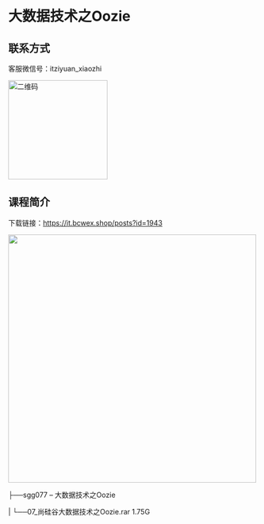 # 大数据技术之Oozie

## 联系方式

客服微信号：itziyuan_xiaozhi

<img src="https://ziyuanyun.oss-cn-guangzhou.aliyuncs.com/common/20240614073449/666b82192834a.jpg" width="200" height="200" alt="二维码">

## 课程简介

下载链接：https://it.bcwex.shop/posts?id=1943

<img src="https://ziyuanyun.oss-cn-guangzhou.aliyuncs.com/yun/20240515183610/6644901ac0398.jpg" width="500" alt="">

  ├──sgg077 &#8211; 大数据技术之Oozie

 | └──07_尚硅谷大数据技术之Oozie.rar 1.75G

  